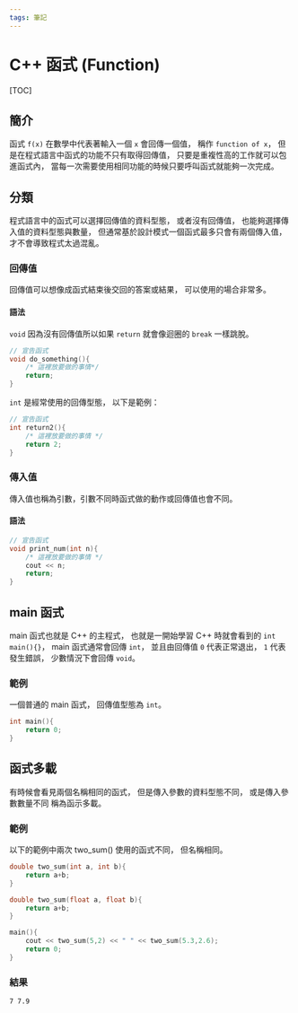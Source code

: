 ```yaml
---
tags: 筆記
---
```


# C++ 函式 (Function)

[TOC]

## 簡介

函式 `f(x)` 在數學中代表著輸入一個 `x` 會回傳一個值，
稱作 `function of x`，
但是在程式語言中函式的功能不只有取得回傳值，
只要是重複性高的工作就可以包進函式內，
當每一次需要使用相同功能的時候只要呼叫函式就能夠一次完成。

## 分類

程式語言中的函式可以選擇回傳值的資料型態，
或者沒有回傳值，
也能夠選擇傳入值的資料型態與數量，
但通常基於設計模式一個函式最多只會有兩個傳入值，
才不會導致程式太過混亂。

### 回傳值

回傳值可以想像成函式結束後交回的答案或結果，
可以使用的場合非常多。

#### 語法

`void` 因為沒有回傳值所以如果 `return` 就會像迴圈的 `break` 一樣跳脫。

```cpp
// 宣告函式
void do_something(){
    /* 這裡放要做的事情*/
    return;
}
```

`int` 是經常使用的回傳型態，
以下是範例：

```cpp
// 宣告函式
int return2(){
    /* 這裡放要做的事情 */
    return 2;
}
```

### 傳入值

傳入值也稱為引數，引數不同時函式做的動作或回傳值也會不同。

#### 語法

```cpp
// 宣告函式
void print_num(int n){
    /* 這裡放要做的事情 */
    cout << n;
    return;
}
```

## main 函式

main 函式也就是 C++ 的主程式，
也就是一開始學習 C++ 時就會看到的 `int main(){}`，
main 函式通常會回傳 `int`，
並且由回傳值 `0` 代表正常退出，
`1` 代表發生錯誤，
少數情況下會回傳 `void`。

### 範例

一個普通的 main 函式，
回傳值型態為 `int`。

```cpp
int main(){
    return 0;
}
```

## 函式多載

有時候會看見兩個名稱相同的函式，
但是傳入參數的資料型態不同，
或是傳入參數數量不同
稱為函示多載。

### 範例

以下的範例中兩次 two_sum() 使用的函式不同，
但名稱相同。

```cpp
double two_sum(int a, int b){
    return a+b;
}

double two_sum(float a, float b){
    return a+b;
}

main(){
    cout << two_sum(5,2) << " " << two_sum(5.3,2.6);
    return 0;
}
```

### 結果

`7 7.9`